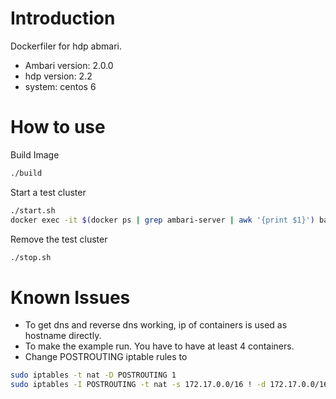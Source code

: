 # Introduction

Dockerfiler for hdp abmari.

* Ambari version: 2.0.0
* hdp version: 2.2
* system: centos 6

# How to use

Build Image

```bash
./build
```

Start a test cluster

```bash
./start.sh
docker exec -it $(docker ps | grep ambari-server | awk '{print $1}') bash /scripts/install_cluster.sh
```

Remove the test cluster

```bash
./stop.sh
```

# Known Issues

* To get dns and reverse dns working, ip of containers is used as hostname directly.
* To make the example run. You have to have at least 4 containers.
* Change POSTROUTING iptable rules to 

```bash
sudo iptables -t nat -D POSTROUTING 1
sudo iptables -I POSTROUTING -t nat -s 172.17.0.0/16 ! -d 172.17.0.0/16 -j MASQUERADE
```
